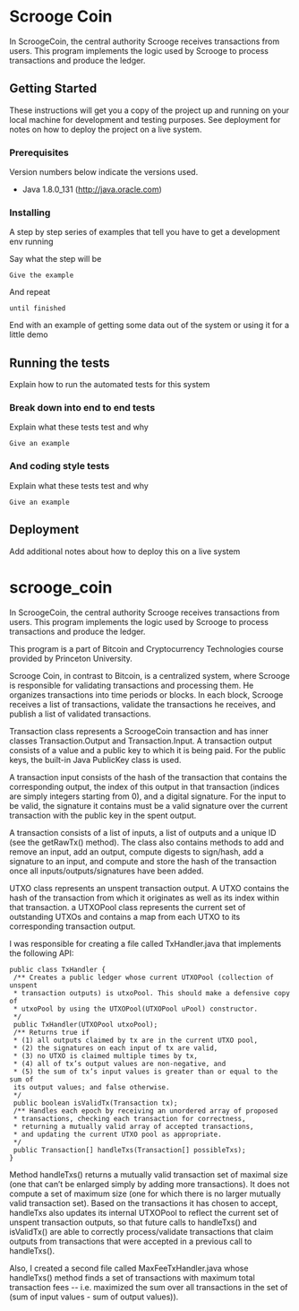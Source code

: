 # Scrooge Coin

In ScroogeCoin, the central authority Scrooge receives transactions from users.
This program implements the logic used by Scrooge to process transactions and produce the ledger. 

## Getting Started

These instructions will get you a copy of the project up and running on your local machine for development and testing purposes. See deployment for notes on how to deploy the project on a live system.

### Prerequisites

Version numbers below indicate the versions used.

 * Java 1.8.0_131 (http://java.oracle.com)


### Installing

A step by step series of examples that tell you have to get a development env running

Say what the step will be

```
Give the example
```

And repeat

```
until finished
```

End with an example of getting some data out of the system or using it for a little demo

## Running the tests

Explain how to run the automated tests for this system

### Break down into end to end tests

Explain what these tests test and why

```
Give an example
```

### And coding style tests

Explain what these tests test and why

```
Give an example
```

## Deployment

Add additional notes about how to deploy this on a live system



# scrooge_coin
In ScroogeCoin, the central authority Scrooge receives transactions from users.
This program implements the logic used by Scrooge to process transactions and produce the ledger. 

This program is a part of Bitcoin and Cryptocurrency Technologies course provided by Princeton University. 

Scrooge Coin, in contrast to Bitcoin, is a centralized system, where Scrooge is responsible for validating transactions and processing them. He organizes transactions into time periods or blocks. In each block, Scrooge receives a list of transactions, validate the transactions he receives, and publish a list of validated transactions.

Transaction class represents a ScroogeCoin transaction and has inner classes Transaction.Output and Transaction.Input. A transaction output consists of a value and a public key to which it is being paid. For the public keys, the built-in Java PublicKey class is used.

A transaction input consists of the hash of the transaction that contains the corresponding output, the
index of this output in that transaction (indices are simply integers starting from 0), and a digital
signature. For the input to be valid, the signature it contains must be a valid signature over the
current transaction with the public key in the spent output.

A transaction consists of a list of inputs, a list of outputs and a unique ID (see the getRawTx()
method). The class also contains methods to add and remove an input, add an output, compute
digests to sign/hash, add a signature to an input, and compute and store the hash of the transaction
once all inputs/outputs/signatures have been added.

UTXO class represents an unspent transaction output. A UTXO
contains the hash of the transaction from which it originates as well as its index within that
transaction. a UTXOPool class represents the current set of outstanding
UTXOs and contains a map from each UTXO to its corresponding transaction output. 

I was responsible for creating a file called TxHandler.java that implements the following API:
```
public​ class​ TxHandler​ {
 /** Creates a public ledger whose current UTXOPool (collection of unspent
 * transaction outputs) is utxoPool. This should make a defensive copy of
 * utxoPool by using the UTXOPool(UTXOPool uPool) constructor.
 */
 public​ TxHandler​(UTXOPool utxoPool);
 /** Returns true if
 * (1) all outputs claimed by tx are in the current UTXO pool,
 * (2) the signatures on each input of tx are valid,
 * (3) no UTXO is claimed multiple times by tx,
 * (4) all of tx’s output values are non-negative, and
 * (5) the sum of tx’s input values is greater than or equal to the sum of
 its output values; and false otherwise.
 */
 public​ boolean​ isValidTx​(Transaction tx);
 /** Handles each epoch by receiving an unordered array of proposed
 * transactions, checking each transaction for correctness,
 * returning a mutually valid array of accepted transactions,
 * and updating the current UTXO pool as appropriate.
 */
 public​ Transaction[] handleTxs​(Transaction[] possibleTxs);
}
```
Method handleTxs() returns a mutually valid transaction set of maximal size
(one that can’t be enlarged simply by adding more transactions). It does not compute a set of
maximum size (one for which there is no larger mutually valid transaction set).
Based on the transactions it has chosen to accept, handleTxs also updates its internal
UTXOPool to reflect the current set of unspent transaction outputs, so that future calls to
handleTxs() and isValidTx() are able to correctly process/validate transactions that claim
outputs from transactions that were accepted in a previous call to handleTxs().

Also, I created a second file called MaxFeeTxHandler.java whose handleTxs() method
finds a set of transactions with maximum total transaction fees -- i.e. maximized the sum over all
transactions in the set of (sum of input values - sum of output values)).

